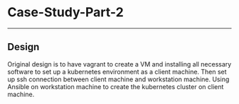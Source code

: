 # Case-Study-Part-2 #
-------------------------------
## Design ##
  Original design is to have vagrant to create a VM and installing all necessary software to set up a kubernetes environment as a client machine. Then set up ssh connection between client machine and workstation machine. Using Ansible on workstation machine to create the kubernetes cluster on client machine.
